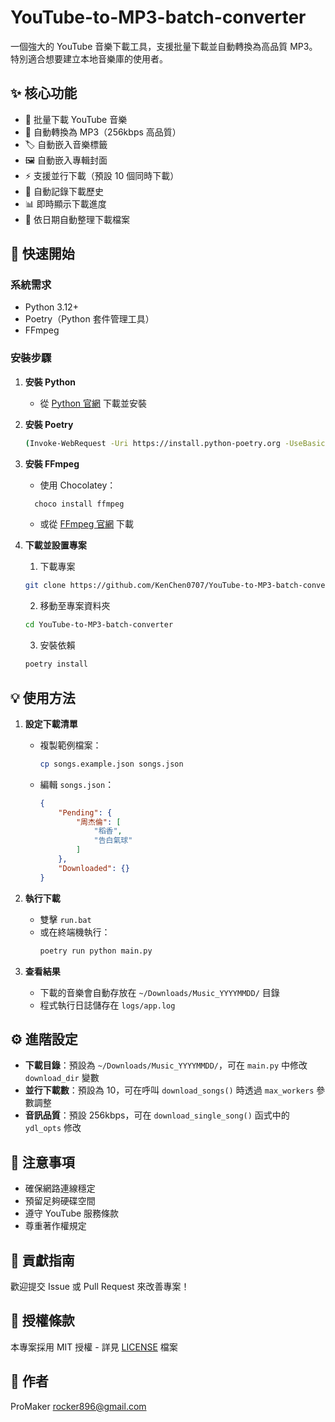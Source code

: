 # YouTube-to-MP3-batch-converter

一個強大的 YouTube 音樂下載工具，支援批量下載並自動轉換為高品質 MP3。特別適合想要建立本地音樂庫的使用者。

## ✨ 核心功能

- 🎵 批量下載 YouTube 音樂
- 🔄 自動轉換為 MP3（256kbps 高品質）
- 🏷️ 自動嵌入音樂標籤
- 🖼️ 自動嵌入專輯封面
- ⚡ 支援並行下載（預設 10 個同時下載）
- 📝 自動記錄下載歷史
- 📊 即時顯示下載進度
- 📅 依日期自動整理下載檔案

## 🚀 快速開始

### 系統需求
- Python 3.12+
- Poetry（Python 套件管理工具）
- FFmpeg

### 安裝步驟

1. **安裝 Python**
   - 從 [Python 官網](https://www.python.org/downloads/) 下載並安裝

2. **安裝 Poetry**
   ```bash
   (Invoke-WebRequest -Uri https://install.python-poetry.org -UseBasicParsing).Content | py -
   ```

3. **安裝 FFmpeg**
   - 使用 Chocolatey：
   ```bash
     choco install ffmpeg
     ```
   - 或從 [FFmpeg 官網](https://www.gyan.dev/ffmpeg/builds/ffmpeg-release-full.7z) 下載

4. **下載並設置專案**
   1. 下載專案
   ```bash
   git clone https://github.com/KenChen0707/YouTube-to-MP3-batch-converter.git
   ```

   2. 移動至專案資料夾
   ```bash
   cd YouTube-to-MP3-batch-converter
   ```

   3. 安裝依賴
   ```bash
   poetry install
   ```

## 💡 使用方法

1. **設定下載清單**
   - 複製範例檔案：
      ```bash
      cp songs.example.json songs.json
      ```
   - 編輯 `songs.json`：
     ```json
     {
         "Pending": {
             "周杰倫": [
                 "稻香",
                 "告白氣球"
             ]
         },
         "Downloaded": {}
     }
     ```

2. **執行下載**
   - 雙擊 `run.bat`
   - 或在終端機執行：
     ```bash
     poetry run python main.py
     ```

3. **查看結果**
   - 下載的音樂會自動存放在 `~/Downloads/Music_YYYYMMDD/` 目錄
   - 程式執行日誌儲存在 `logs/app.log`

## ⚙️ 進階設定

- **下載目錄**：預設為 `~/Downloads/Music_YYYYMMDD/`，可在 `main.py` 中修改 `download_dir` 變數
- **並行下載數**：預設為 10，可在呼叫 `download_songs()` 時透過 `max_workers` 參數調整
- **音訊品質**：預設 256kbps，可在 `download_single_song()` 函式中的 `ydl_opts` 修改

## 📝 注意事項

- 確保網路連線穩定
- 預留足夠硬碟空間
- 遵守 YouTube 服務條款
- 尊重著作權規定

## 🤝 貢獻指南

歡迎提交 Issue 或 Pull Request 來改善專案！

## 📄 授權條款

本專案採用 MIT 授權 - 詳見 [LICENSE](LICENSE) 檔案

## 👤 作者

ProMaker <rocker896@gmail.com>